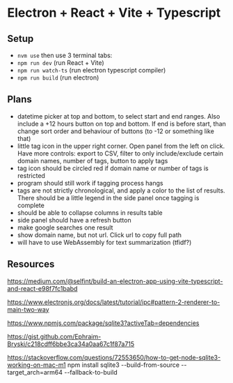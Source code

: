 # Electron + React + Vite + Typescript

## Setup

- `nvm use`
then use 3 terminal tabs:
- `npm run dev` (run React + Vite)
- `npm run watch-ts` (run electron typescript compiler)
- `npm run build` (run electron)

## Plans

- datetime picker at top and bottom, to select start and end ranges. Also include a +12 hours button on top and bottom. If end is before start, than change sort order and behaviour of buttons (to -12 or something like that)
- little tag icon in the upper right corner. Open panel from the left on click. Have more controls: export to CSV, filter to only include/exclude certain domain names, number of tags, button to apply tags
- tag icon should be circled red if domain name or number of tags is restricted
- program should still work if tagging process hangs
- tags are not strictly chronological, and apply a color to the list of results. There should be a little legend in the side panel once tagging is complete
- should be able to collapse columns in results table
- side panel should have a refresh button
- make google searches one result
- show domain name, but not url. Click url to copy full path
- will have to use WebAssembly for text summarization (tfidf?)

## Resources

https://medium.com/@selfint/build-an-electron-app-using-vite-typescript-and-react-e98f7fc1babd

https://www.electronjs.org/docs/latest/tutorial/ipc#pattern-2-renderer-to-main-two-way

https://www.npmjs.com/package/sqlite3?activeTab=dependencies

https://gist.github.com/Ephraim-Bryski/c218cdff6bbe3ca34a0aa67c1f87a715

https://stackoverflow.com/questions/72553650/how-to-get-node-sqlite3-working-on-mac-m1
npm install sqlite3 --build-from-source --target_arch=arm64 --fallback-to-build

